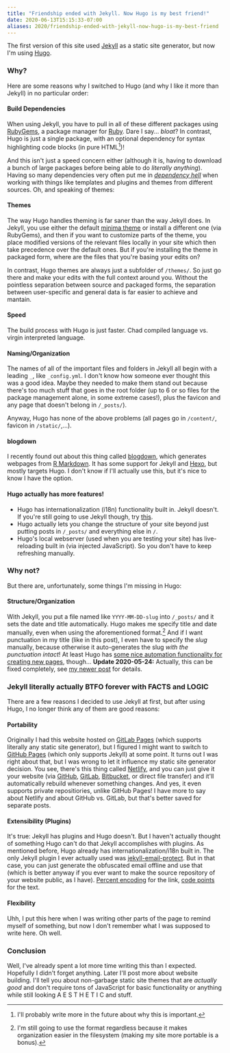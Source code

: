 ```yaml
---
title: "Friendship ended with Jekyll. Now Hugo is my best friend!"
date: 2020-06-13T15:15:33-07:00
aliases: 2020/friendship-ended-with-jekyll-now-hugo-is-my-best-friend
---
```

The first version of this site used [Jekyll][] as a static site
generator, but now I'm using [Hugo][].

[Jekyll]: https://jekyllrb.com/
[Hugo]: https://gohugo.io/

### Why? ###
Here are some reasons why I switched to Hugo (and why I like it more
than Jekyll) in no particular order:

#### Build Dependencies ####
When using Jekyll, you have to pull in all of
these different packages using [RubyGems][], a package manager for
[Ruby][]. Dare I say... *bloat*? In contrast, Hugo is just a single
package, with an optional dependency for syntax
highlighting code blocks (in pure HTML[^1])!

[RubyGems]: https://rubygems.org/
[Ruby]: https://www.ruby-lang.org/

And this isn't just a speed concern either (although it is, having to
download a bunch of large packages before being able to do *literally
anything*). Having so many dependencies very often put me in
*[dependency hell][]* when working with things like templates and
plugins and themes from different sources.  Oh, and speaking of themes:

[dependency hell]: https://en.wikipedia.org/wiki/Dependency_hell

#### Themes ####
The way Hugo handles theming is far saner than the way Jekyll does. In
Jekyll, you use either the default [minima theme][] or install a
different one (via RubyGems), and then if you want to customize parts of
the theme, you place modified versions of the relevant files locally in
your site which then take precedence over the default ones. But if
you're installing the theme in packaged form, where are the files that
you're basing your edits on?

[minima theme]: https://jekyll.github.io/minima/

In contrast, Hugo themes are always just a subfolder of `/themes/`. So
just go there and make your edits with the full context around you.
Without the pointless separation between source and packaged forms, the
separation between user-specific and general data is far easier to
achieve and mantain.

#### Speed ####
The build process with Hugo is just faster. Chad compiled
language vs. virgin interpreted language.

#### Naming/Organization ####
The names of all of the important files and
folders in Jekyll all begin with a leading `_`, like `_config.yml`. I
don't know how someone ever thought this was a good idea. Maybe
they needed to make them stand out because there's too much stuff that
goes in the root folder (up to 6 or so files for the package
management alone, in some extreme cases!), plus the favicon and any page
that doesn't belong in `/_posts/`).

Anyway, Hugo has none of the above problems (all pages go
in `/content/`, favicon in `/static/`,...).

#### blogdown ####
I recently found out about this thing called [blogdown][], which
generates webpages from [R Markdown][]. It has some support for Jekyll
and [Hexo][], but mostly targets Hugo. I don't know if I'll actually use
this, but it's nice to know I have the option.

[blogdown]: https://bookdown.org/yihui/blogdown/
[R Markdown]: https://rmarkdown.rstudio.com/index.html
[Hexo]: https://hexo.io/

#### Hugo actually has more features! ####
- Hugo has internationalization (i18n) functionality built in. Jekyll
  doesn't. If you're still going to use Jekyll though, try [this][].
- Hugo actually lets you change the structure of your site beyond just
  putting posts in `/_posts/` and everything else in `/`.
- Hugo's local webserver (used when you are testing your site) has
  live-reloading built in (via injected JavaScript). So you don't have
  to keep refreshing manually.

[this]: https://www.sylvaindurand.org/making-jekyll-multilingual/

### Why not? ###
But there are, unfortunately, some things I'm missing in Hugo:

#### Structure/Organization ####
With Jekyll, you put a file named like `YYYY-MM-DD-slug` into `/_posts/`
and it sets the date and title automatically. Hugo makes me specify
title and date manually, even when using the aforementioned format.[^2]
And if I want punctuation in my title (like in this post), I even have
to specify the *slug* manually, because otherwise it auto-generates the
slug *with the punctuation intact*! At least Hugo has
[some nice automation functionality for creating new pages][], though...
**Update 2020-05-24:** Actually, this can be fixed completely, see
[my newer post][] for details.

[some nice automation functionality for creating new pages]:
https://gohugo.io/getting-started/quick-start/#step-4-add-some-content
[my newer post]: /2020/hugo-jekyll-style-date-and-slug-from-filename/

### Jekyll literally actually BTFO forever with FACTS and LOGIC ###
There are a few reasons I decided to use Jekyll at first, but after
using Hugo, I no longer think any of them are good reasons:

#### Portability ####
Originally I had this website hosted on [GitLab Pages][] (which supports
literally any static site generator), but I figured I might want to
switch to [GitHub Pages][] (which only supports Jekyll) at some point. It
turns out I was right about that, but I was wrong to let it influence my
static site generator decision. You see, there's this thing called
[Netlify][], and you can just give it your website (via [GitHub][],
[GitLab][], [Bitbucket][], or direct file transfer) and it'll
automatically rebuild whenever something changes. And yes, it even
supports private repositiories, unlike GitHub Pages! I have more to say
about Netlify and about GitHub vs. GitLab, but that's better saved for
separate posts.

[GitLab Pages]: https://about.gitlab.com/stages-devops-lifecycle/pages/
[GitHub Pages]: https://pages.github.com/
[Netlify]: https://www.netlify.com/
[GitLab]: https://gitlab.com/
[GitHub]: https://github.com/
[Bitbucket]: https://bitbucket.org/

#### Extensibility (Plugins) ####
It's true: Jekyll has plugins and Hugo doesn't. But I haven't actually
thought of something Hugo can't do that Jekyll accomplishes with
plugins. As mentioned before, Hugo already has internationalization/i18n
built in. The only Jekyll plugin I ever actually used was
[jekyll-email-protect][]. But in that case, you can just generate the
obfuscated email offline and use that (which is better anyway if you
ever want to make the source repository of your website public, as I
have). [Percent encoding][] for the link, [code points][] for the text.

[Percent encoding]: https://en.wikipedia.org/wiki/Percent-encoding
[code points]:
https://en.wikipedia.org/wiki/List_of_XML_and_HTML_character_entity_references#Character_reference_overview
[jekyll-email-protect]: https://github.com/vwochnik/jekyll-email-protect

#### Flexibility ####
Uhh, I put this here when I was writing other parts of the page to
remind myself of something, but now I don't remember what I was supposed
to write here. Oh well.

### Conclusion ###
Well, I've already spent a lot more time writing this than I expected.
Hopefully I didn't forget anything. Later I'll post more about website
building. I'll tell you about non-garbage static site themes that are
*actually good* and don't require tons of JavaScript for basic
functionality or anything while still looking A E S T H E T I C and
stuff.

[^1]: I'll probably write more in the future about why this is important.
[^2]: I'm still going to use the format regardless because it makes organization easier in the filesystem (making my site more portable is a bonus).
